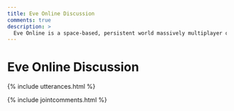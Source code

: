 ```yaml
---
title: Eve Online Discussion
comments: true
description: >
  Eve Online is a space-based, persistent world massively multiplayer online role-playing game developed and published by CCP Games. Players of Eve Online can participate in a number of in-game professions and activities, including mining, piracy, manufacturing, trading, exploration, and combat.
---
```


# Eve Online Discussion 

{% include utterances.html %}

{% include jointcomments.html %}

